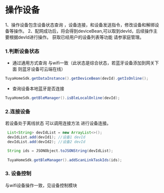 # 操作设备
1、操作设备包含设备状态查询 ，设备连接，和设备发送指令，修改设备和解绑设备等操作。
2、配网成功后，将会得到deviceBean,可以取到devId，后续操作主要根据devId进行操作。
  获取已经用户的设备列表等功能 请参家庭管理。

### 1.判断设备状态
* 通过通用方式查询 与wifi一致（此状态是综合状态，若蓝牙设备添加到网关下面 则蓝牙设备可云端在线）
```java
TuyaHomeSdk.getDataInstance().getDeviceBean(devId).getIsOnline();
```
* 查询设备本地蓝牙是否连接
```java
TuyaHomeSdk.getBleManager().isBleLocalOnline(devId);
```

### 2.连接设备
若设备处于离线状态 可以调用连接方法 进行设备连接。
```java
 List<String> devIdList = new ArrayList<>();
 devIdList.add(devId1); //设备1 devId
 devIdList.add(devId2); //设备2 devId

 String ids = JSONObject.toJSONString(devIdList);
     
 TuyaHomeSdk.getBleManager().addScanLinkTaskIds(ids);
```

### 3. 设备控制
与wifi设备操作一致，见设备控制模块